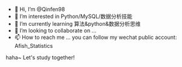 - 👋 Hi, I’m @Qinfen98
- 👀 I’m interested in Python/MySQL/数据分析技能
- 🌱 I’m currently learning 算法&python&数据分析思维
- 💞️ I’m looking to collaborate on ...
- 📫 How to reach me ...
you can follow my wechat public account: Afish_Statistics

<!---
Qinfen98/Qinfen98 is a ✨ special ✨ repository because its `README.md` (this file) appears on your GitHub profile.
You can click the Preview link to take a look at your changes.
--->
haha~ Let's study together!

